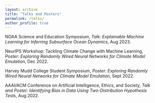 ```yaml
---
layout: archive
title: "Talks and Posters"
permalink: /talks/
author_profile: true
---
```


NOAA Science and Education Symposium, *Talk: Explainable Machine Learning for Inferring Subsurface Ocean Dynamics*, Aug 2023.

NeurIPS Workshop: Tackling Climate Change with Machine Learning, *Poster: Exploring Randomly Wired Neural Networks for Climate Model Emulation*, Dec 2022.

Harvey Mudd College Student Symposium, *Poster: Exploring Randomly Wired Neural Networks for Climate Model Emulation*, Sept 2022.

AAAI/ACM Conference on Artificial Intelligence, Ethics, and Society, *Talk and Poster: Identifying Bias in Data Using Two-Distribution Hypothesis Tests*, Aug 2022.
